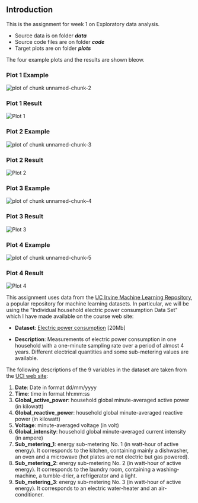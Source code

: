 ## Introduction

This is the assignment for week 1 on Exploratory data analysis.

* Source data is on folder **_data_**
* Source code files are on folder **_code_**
* Target plots are on folder **_plots_**




The four example plots and the results are shown bleow. 


### Plot 1 Example


![plot of chunk unnamed-chunk-2](figure/unnamed-chunk-2.png) 

### Plot 1 Result


![Plot 1](plots/plot1.png) 



### Plot 2 Example

![plot of chunk unnamed-chunk-3](figure/unnamed-chunk-3.png) 


### Plot 2 Result


![Plot 2](plots/plot2.png) 



### Plot 3 Example

![plot of chunk unnamed-chunk-4](figure/unnamed-chunk-4.png) 

### Plot 3 Result


![Plot 3](plots/plot3.png) 



### Plot 4 Example

![plot of chunk unnamed-chunk-5](figure/unnamed-chunk-5.png) 

### Plot 4 Result


![Plot 4](plots/plot4.png) 


This assignment uses data from
the <a href="http://archive.ics.uci.edu/ml/">UC Irvine Machine
Learning Repository</a>, a popular repository for machine learning
datasets. In particular, we will be using the "Individual household
electric power consumption Data Set" which I have made available on
the course web site:


* <b>Dataset</b>: <a href="https://d396qusza40orc.cloudfront.net/exdata%2Fdata%2Fhousehold_power_consumption.zip">Electric power consumption</a> [20Mb]

* <b>Description</b>: Measurements of electric power consumption in
one household with a one-minute sampling rate over a period of almost
4 years. Different electrical quantities and some sub-metering values
are available.


The following descriptions of the 9 variables in the dataset are taken
from
the <a href="https://archive.ics.uci.edu/ml/datasets/Individual+household+electric+power+consumption">UCI
web site</a>:

<ol>
<li><b>Date</b>: Date in format dd/mm/yyyy </li>
<li><b>Time</b>: time in format hh:mm:ss </li>
<li><b>Global_active_power</b>: household global minute-averaged active power (in kilowatt) </li>
<li><b>Global_reactive_power</b>: household global minute-averaged reactive power (in kilowatt) </li>
<li><b>Voltage</b>: minute-averaged voltage (in volt) </li>
<li><b>Global_intensity</b>: household global minute-averaged current intensity (in ampere) </li>
<li><b>Sub_metering_1</b>: energy sub-metering No. 1 (in watt-hour of active energy). It corresponds to the kitchen, containing mainly a dishwasher, an oven and a microwave (hot plates are not electric but gas powered). </li>
<li><b>Sub_metering_2</b>: energy sub-metering No. 2 (in watt-hour of active energy). It corresponds to the laundry room, containing a washing-machine, a tumble-drier, a refrigerator and a light. </li>
<li><b>Sub_metering_3</b>: energy sub-metering No. 3 (in watt-hour of active energy). It corresponds to an electric water-heater and an air-conditioner.</li>
</ol>
